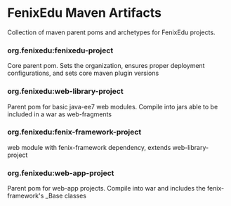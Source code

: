 FenixEdu Maven Artifacts
=============

Collection of maven parent poms and archetypes for FenixEdu projects.

### org.fenixedu:fenixedu-project

Core parent pom. Sets the organization, ensures proper deployment configurations, and sets core maven plugin versions

### org.fenixedu:web-library-project

Parent pom for basic java-ee7 web modules. Compile into jars able to be included in a war as web-fragments

### org.fenixedu:fenix-framework-project

web module with fenix-framework dependency, extends web-library-project

### org.fenixedu:web-app-project

Parent pom for web-app projects. Compile into war and includes the fenix-framework's _Base classes
